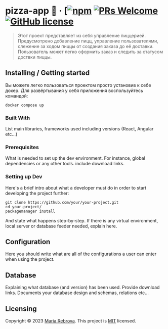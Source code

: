 # pizza-app :pizza: &middot; [[![npm](https://img.shields.io/npm/v/npm.svg?style=flat-square)](https://www.npmjs.com/package/npm) [![PRs Welcome](https://img.shields.io/badge/PRs-welcome-brightgreen.svg?style=flat-square)](http://makeapullrequest.com) [![GitHub license](https://img.shields.io/badge/license-MIT-blue.svg?style=flat-square)](https://github.com/Sparke2/pizza-app/blob/main/LICENSE)
> Этот проект представляет из себя управление пиццерией. Предусмотрено добавление пицц, управление пользователями, слежение за ходом пиццы от создания заказа до её доставки. Пользователь может легко оформить заказ и следить за статусом доствки пиццы. 

## Installing / Getting started

Вы можете легко пользоваться проектом просто установив к себе докер. Для развёртывания у себя приложения воспользуйтесь командой: 

```shell
docker compose up
```


### Built With
List main libraries, frameworks used including versions (React, Angular etc...)

### Prerequisites
What is needed to set up the dev environment. For instance, global dependencies or any other tools. include download links.

### Setting up Dev

Here's a brief intro about what a developer must do in order to start developing
the project further:

```shell
git clone https://github.com/your/your-project.git
cd your-project/
packagemanager install
```

And state what happens step-by-step. If there is any virtual environment, local server or database feeder needed, explain here.

## Configuration

Here you should write what are all of the configurations a user can enter when using the project.


## Database

Explaining what database (and version) has been used. Provide download links.
Documents your database design and schemas, relations etc... 

## Licensing

Copyright © 2023 [Maria Rebrova](https://github.com/sparke2).
This project is [MIT](https://github.com/Sparke2/pizza-app/blob/main/LICENSE) licensed.
